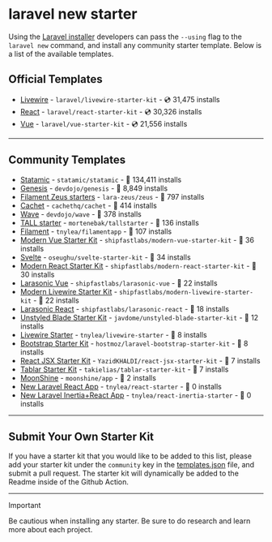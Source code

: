 # laravel new starter

Using the [Laravel installer](https://laravel.com/docs/installation#installing-php) developers can pass the `--using` flag to the `laravel new` command, and install any community starter template. Below is a list of the available templates.

## Official Templates

- [Livewire](https://github.com/laravel/livewire-starter-kit) - `laravel/livewire-starter-kit` - 💿 31,475 installs
- [React](https://github.com/laravel/react-starter-kit) - `laravel/react-starter-kit` - 💿 30,326 installs
- [Vue](https://github.com/laravel/vue-starter-kit) - `laravel/vue-starter-kit` - 💿 21,556 installs

---

## Community Templates

- [Statamic](https://github.com/statamic/statamic) - `statamic/statamic` - 💾 134,411 installs
- [Genesis](https://github.com/thedevdojo/genesis) - `devdojo/genesis` - 💾 8,849 installs
- [Filament Zeus starters](https://github.com/lara-zeus/zeus) - `lara-zeus/zeus` - 💾 797 installs
- [Cachet](https://github.com/cachethq/cachet) - `cachethq/cachet` - 💾 414 installs
- [Wave](https://github.com/thedevdojo/wave) - `devdojo/wave` - 💾 378 installs
- [TALL starter](https://github.com/mortenebak/tallstarter) - `mortenebak/tallstarter` - 💾 136 installs
- [Filament](https://github.com/tnylea/filamentapp) - `tnylea/filamentapp` - 💾 107 installs
- [Modern Vue Starter Kit](https://github.com/shipfastlabs/modern-vue-starter-kit) - `shipfastlabs/modern-vue-starter-kit` - 💾 36 installs
- [Svelte](https://github.com/oseughu/svelte-starter-kit) - `oseughu/svelte-starter-kit` - 💾 34 installs
- [Modern React Starter Kit](https://github.com/shipfastlabs/modern-react-starter-kit) - `shipfastlabs/modern-react-starter-kit` - 💾 30 installs
- [Larasonic Vue](https://github.com/shipfastlabs/larasonic-vue) - `shipfastlabs/larasonic-vue` - 💾 22 installs
- [Modern Livewire Starter Kit](https://github.com/shipfastlabs/modern-livewire-starter-kit) - `shipfastlabs/modern-livewire-starter-kit` - 💾 22 installs
- [Larasonic React](https://github.com/shipfastlabs/larasonic-react) - `shipfastlabs/larasonic-react` - 💾 18 installs
- [Unstyled Blade Starter Kit](https://github.com/javdome/unstyled-blade-starter-kit) - `javdome/unstyled-blade-starter-kit` - 💾 12 installs
- [Livewire Starter](https://github.com/tnylea/livewire-starter) - `tnylea/livewire-starter` - 💾 8 installs
- [Bootstrap Starter Kit](https://github.com/hostmoz/laravel-bootstrap-starter-kit) - `hostmoz/laravel-bootstrap-starter-kit` - 💾 8 installs
- [React JSX Starter Kit](https://github.com/YazidKHALDI/react-jsx-starter-kit) - `YazidKHALDI/react-jsx-starter-kit` - 💾 7 installs
- [Tablar Starter Kit](https://github.com/takielias/tablar-starter-kit) - `takielias/tablar-starter-kit` - 💾 7 installs
- [MoonShine](https://github.com/moonshine-software/app) - `moonshine/app` - 💾 2 installs
- [New Laravel React App](https://github.com/tnylea/react-starter) - `tnylea/react-starter` - 💾 0 installs
- [New Laravel Inertia+React App](https://github.com/tnylea/react-inertia-starter) - `tnylea/react-inertia-starter` - 💾 0 installs

---

## Submit Your Own Starter Kit

If you have a starter kit that you would like to be added to this list, please add your starter kit under the `community` key in the [templates.json](templates.json) file, and submit a pull request. The starter kit will dynamically be added to the Readme inside of the Github Action.

---

> [!IMPORTANT]
> Be cautious when installing any starter. Be sure to do research and learn more about each project.

